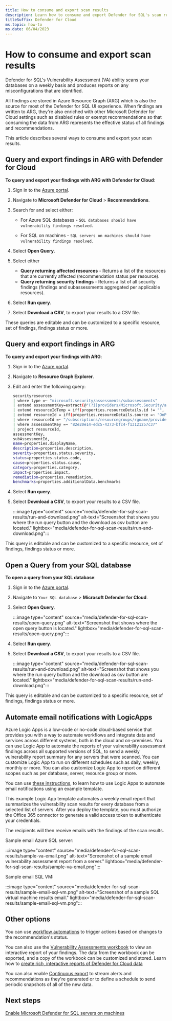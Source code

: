 ```yaml
---
title: How to consume and export scan results
description: Learn how to consume and export Defender for SQL's scan results.
titleSuffix: Defender for Cloud
ms.topic: how-to
ms.date: 06/04/2023
---
```


# How to consume and export scan results

Defender for SQL's Vulnerability Assessment (VA) ability scans your databases on a weekly basis and produces reports on any misconfigurations that are identified.

All findings are stored in Azure Resource Graph (ARG) which is also the source for most of the Defender for SQL UI experience. When findings are written to ARG, they're also enriched with other Microsoft Defender for Cloud settings such as disabled rules or exempt recommendations so that consuming the data from ARG represents the effective status of all findings and recommendations.

This article describes several ways to consume and export your scan results.

## Query and export findings in ARG with Defender for Cloud

**To query and export your findings with ARG with Defender for Cloud**:

1. Sign in to the [Azure portal](https://portal.azure.com). 

1. Navigate to **Microsoft Defender for Cloud** > **Recommendations**.

1. Search for and select either:

    - For Azure SQL databases - `SQL databases should have vulnerability findings resolved`.
    
    - For SQL on machines - `SQL servers on machines should have vulnerability findings resolved`.

1. Select **Open Query**.

1. Select either

    - **Query returning affected resources** - Returns a list of the resources that are currently affected (recommendation status per resource).
    - **Query returning security findings** -  Returns a list of all security findings (findings and subassessments aggregated per applicable resources).

1. Select **Run query**.

1. Select **Download a CSV**, to export your results to a CSV file.

These queries are editable and can be customized to a specific resource, set of findings, findings status or more.

## Query and export findings in ARG

**To query and export your findings with ARG**:

1. Sign in to the [Azure portal](https://portal.azure.com). 

1. Navigate to **Resource Graph Explorer**.

1. Edit and enter the following query:

    ```bash
    securityresources
    | where type =~ "microsoft.security/assessments/subassessments"
    | extend assessmentKey=extract(@"(?i)providers/Microsoft.Security/assessments/([^/]*)", 1, id), subAssessmentId=tostring(properties.id), parentResourceId= extract("(.+)/providers/Microsoft.Security", 1, id)
    | extend resourceIdTemp = iff(properties.resourceDetails.id != "", properties.resourceDetails.id, extract("(.+)/providers/Microsoft.Security", 1, id))
    | extend resourceId = iff(properties.resourceDetails.source =~ "OnPremiseSql", strcat(resourceIdTemp, "/servers/", properties.resourceDetails.serverName, "/databases/" , properties.resourceDetails.databaseName), resourceIdTemp)
    | where resourceId =~ "/subscriptions/resourcegroups/rgname/providers/microsoft.sql/servers/servername/databases/dbname"
    | where assessmentKey =~ "82e20e14-edc5-4373-bfc4-f13121257c37"
    | project resourceId,
    assessmentKey,
    subAssessmentId,
    name=properties.displayName,
    description=properties.description,
    severity=properties.status.severity,
    status=properties.status.code,
    cause=properties.status.cause,
    category=properties.category,
    impact=properties.impact,
    remediation=properties.remediation,
    benchmarks=properties.additionalData.benchmarks
    ```

1. Select **Run query**.

1. Select **Download a CSV**, to export your results to a CSV file.

    :::image type="content" source="media/defender-for-sql-scan-results/run-and-download.png" alt-text="Screenshot that shows you where the run query button and the download  as csv button are located." lightbox="media/defender-for-sql-scan-results/run-and-download.png":::

This query is editable and can be customized to a specific resource, set of findings, findings status or more.

## Open a Query from your SQL database

**To open a query from your SQL database**:

1. Sign in to the [Azure portal](https://portal.azure.com). 

1. Navigate to `Your SQL database` > **Microsoft Defender for Cloud**.

1. Select **Open Query**.

    :::image type="content" source="media/defender-for-sql-scan-results/open-query.png" alt-text="Screenshot that shows where the open query button is located." lightbox="media/defender-for-sql-scan-results/open-query.png":::

1. Select **Run query**.

1. Select **Download a CSV**, to export your results to a CSV file.

    :::image type="content" source="media/defender-for-sql-scan-results/run-and-download.png" alt-text="Screenshot that shows you where the run query button and the download  as csv button are located." lightbox="media/defender-for-sql-scan-results/run-and-download.png":::

This query is editable and can be customized to a specific resource, set of findings, findings status or more.

## Automate email notifications with LogicApps

Azure Logic Apps is a low-code or no-code cloud-based service that provides you with a way to automate workflows and integrate data and services across different systems, both in the cloud and on-premises. You can use Logic App to automate the reports of your vulnerability assessment findings across all supported versions of SQL, to send a weekly vulnerability report summary for any servers that were scanned. You can customize Logic App to run on different schedules such as daily, weekly, monthly or more. You can also customize Logic App to report on different scopes such as per database, server, resource group or more.

You can use [these instructions](https://github.com/Azure/Microsoft-Defender-for-Cloud/tree/main/Workflow%20automation/Notify-SQLVulnerabilityReport), to learn how to use Logic Apps to automate email notifications using an example template.

This example Logic App template automates a weekly email report that summarizes the vulnerability scan results for every database from a selected list of servers. After you deploy the template, you must authorize the Office 365 connector to generate a valid access token to authenticate your credentials.

The recipients will then receive emails with the findings of the scan results.

Sample email Azure SQL server:

:::image type="content" source="media/defender-for-sql-scan-results/sample-va-email.png" alt-text="Screenshot of a sample email vulnerability assessment report from a server." lightbox="media/defender-for-sql-scan-results/sample-va-email.png":::

Sample email SQL VM:

:::image type="content" source="media/defender-for-sql-scan-results/sample-email-sql-vm.png" alt-text="Screenshot of a sample SQL virtual machine results email." lightbox="media/defender-for-sql-scan-results/sample-email-sql-vm.png":::

## Other options

You can use [workflow automations](workflow-automation.md) to trigger actions based on changes to the recommendation's status.

You can also use the [Vulnerability Assessments workbook](defender-for-sql-on-machines-vulnerability-assessment.md#view-vulnerabilities-in-graphical-interactive-reports) to view an interactive report of your findings. The data from the workbook can be exported, and a copy of the workbook can be customized and stored. Learn how to [create rich, interactive reports of Defender for Cloud data](custom-dashboards-azure-workbooks.md)

You can also enable [Continuous export](continuous-export.md) to stream alerts and recommendations as they're generated or to define a schedule to send periodic snapshots of all of the new data.

## Next steps

[Enable Microsoft Defender for SQL servers on machines](defender-for-sql-usage.md)
